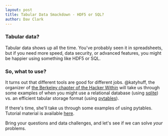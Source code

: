 ```yaml
---
layout: post
title: Tabular Data Smackdown - HDF5 or SQL?
author: Dav Clark
---
```

### Tabular data?

Tabular data shows up all the time. You've probably seen it in spreadsheets, but
if you need more speed, data security, or advanced features, you might be
happier using something like HDF5 or SQL.

### So, what to use?

It turns out that different tools are good for different jobs. @katyhuff, the
organizer of [the Berkeley chapter of the Hacker
Within](http://thehackerwithin.github.io/berkeley/) will take us through some
examples of when you might use a relational database (using
[sqlite](https://docs.python.org/3/library/sqlite3.html)) vs. an efficient
tabular storage format (using [pytables](http://www.pytables.org/)).

If there's time, she'll take us through some examples of using pytables.
Tutorial material is available [here](https://github.com/katyhuff/db-wkshp).

Bring your questions and data challenges, and let's see if we can solve *your*
problems.
